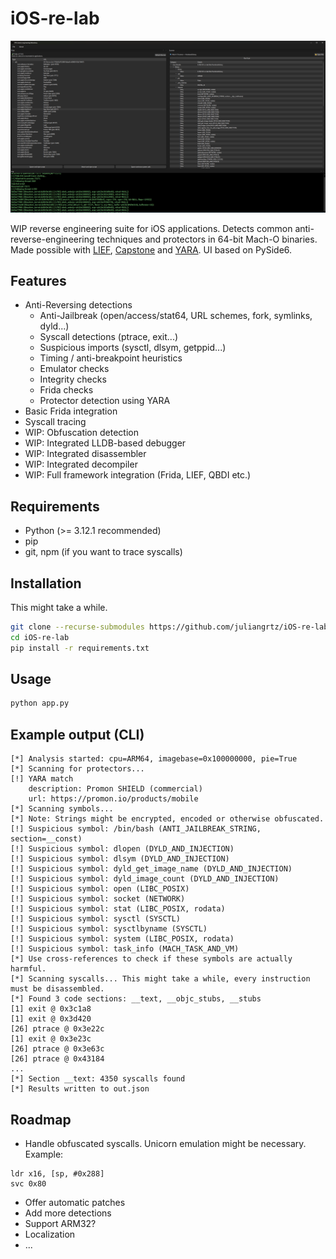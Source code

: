 # iOS-re-lab

![iOS RE Lab](img/preview.png)

WIP reverse engineering suite for iOS applications. Detects common anti-reverse-engineering techniques and protectors in 64-bit Mach-O binaries. Made possible with [LIEF](https://lief.re/), [Capstone](http://www.capstone-engine.org/) and [YARA](https://github.com/VirusTotal/yara). UI based on PySide6.

## Features

- Anti-Reversing detections
  - Anti-Jailbreak (open/access/stat64, URL schemes, fork, symlinks, dyld...)
  - Syscall detections (ptrace, exit...)
  - Suspicious imports (sysctl, dlsym, getppid...)
  - Timing / anti-breakpoint heuristics
  - Emulator checks
  - Integrity checks
  - Frida checks
  - Protector detection using YARA
- Basic Frida integration
- Syscall tracing
- WIP: Obfuscation detection
- WIP: Integrated LLDB-based debugger
- WIP: Integrated disassembler
- WIP: Integrated decompiler
- WIP: Full framework integration (Frida, LIEF, QBDI etc.)

## Requirements

- Python (>= 3.12.1 recommended)
- pip
- git, npm (if you want to trace syscalls)

## Installation

This might take a while.

```bash
git clone --recurse-submodules https://github.com/juliangrtz/iOS-re-lab
cd iOS-re-lab
pip install -r requirements.txt
```

## Usage

```bash
python app.py
```

## Example output (CLI)

```plain
[*] Analysis started: cpu=ARM64, imagebase=0x100000000, pie=True
[*] Scanning for protectors...
[!] YARA match
    description: Promon SHIELD (commercial)
    url: https://promon.io/products/mobile
[*] Scanning symbols...
[*] Note: Strings might be encrypted, encoded or otherwise obfuscated.
[!] Suspicious symbol: /bin/bash (ANTI_JAILBREAK_STRING, section=__const)
[!] Suspicious symbol: dlopen (DYLD_AND_INJECTION)
[!] Suspicious symbol: dlsym (DYLD_AND_INJECTION)
[!] Suspicious symbol: dyld_get_image_name (DYLD_AND_INJECTION)
[!] Suspicious symbol: dyld_image_count (DYLD_AND_INJECTION)
[!] Suspicious symbol: open (LIBC_POSIX)
[!] Suspicious symbol: socket (NETWORK)
[!] Suspicious symbol: stat (LIBC_POSIX, rodata)
[!] Suspicious symbol: sysctl (SYSCTL)
[!] Suspicious symbol: sysctlbyname (SYSCTL)
[!] Suspicious symbol: system (LIBC_POSIX, rodata)
[!] Suspicious symbol: task_info (MACH_TASK_AND_VM)
[*] Use cross-references to check if these symbols are actually harmful.
[*] Scanning syscalls... This might take a while, every instruction must be disassembled.
[*] Found 3 code sections: __text, __objc_stubs, __stubs
[1] exit @ 0x3c1a8
[1] exit @ 0x3d420
[26] ptrace @ 0x3e22c
[1] exit @ 0x3e23c
[26] ptrace @ 0x3e63c
[26] ptrace @ 0x43184
...
[*] Section __text: 4350 syscalls found
[*] Results written to out.json
````

## Roadmap

- Handle obfuscated syscalls. Unicorn emulation might be necessary. Example:

```arm
ldr x16, [sp, #0x288]
svc 0x80
```

- Offer automatic patches
- Add more detections
- Support ARM32?
- Localization
- ...